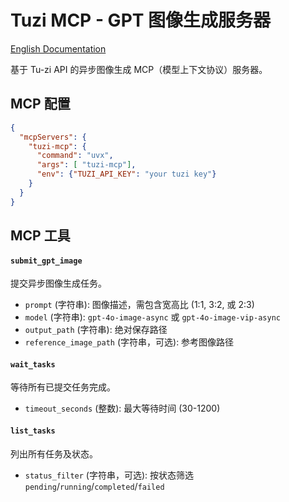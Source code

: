 # Tuzi MCP - GPT 图像生成服务器

[English Documentation](README.md)

基于 Tu-zi API 的异步图像生成 MCP（模型上下文协议）服务器。

## MCP 配置

```json
{
  "mcpServers": {
    "tuzi-mcp": {
      "command": "uvx",
      "args": [ "tuzi-mcp"],
      "env": {"TUZI_API_KEY": "your tuzi key"}
    }
  }
}
```

## MCP 工具

#### `submit_gpt_image`
提交异步图像生成任务。
- `prompt` (字符串): 图像描述，需包含宽高比 (1:1, 3:2, 或 2:3)
- `model` (字符串): `gpt-4o-image-async` 或 `gpt-4o-image-vip-async`
- `output_path` (字符串): 绝对保存路径
- `reference_image_path` (字符串，可选): 参考图像路径

#### `wait_tasks`
等待所有已提交任务完成。
- `timeout_seconds` (整数): 最大等待时间 (30-1200)

#### `list_tasks`
列出所有任务及状态。
- `status_filter` (字符串，可选): 按状态筛选 `pending`/`running`/`completed`/`failed`